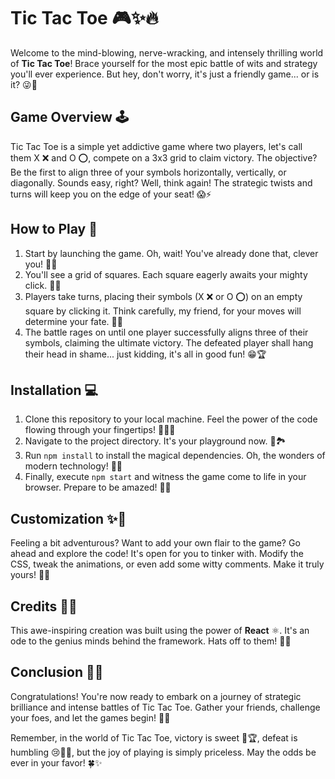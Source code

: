 # Tic Tac Toe 🎮✨🔥

Welcome to the mind-blowing, nerve-wracking, and intensely thrilling world of **Tic Tac Toe**! Brace yourself for the most epic battle of wits and strategy you'll ever experience. But hey, don't worry, it's just a friendly game... or is it? 😜🤔

## Game Overview 🕹️

Tic Tac Toe is a simple yet addictive game where two players, let's call them X ❌ and O ⭕, compete on a 3x3 grid to claim victory. The objective? Be the first to align three of your symbols horizontally, vertically, or diagonally. Sounds easy, right? Well, think again! The strategic twists and turns will keep you on the edge of your seat! 😱⚡

## How to Play 🎯

1. Start by launching the game. Oh, wait! You've already done that, clever you! 🚀👏
2. You'll see a grid of squares. Each square eagerly awaits your mighty click. 🔲💪
3. Players take turns, placing their symbols (X ❌ or O ⭕) on an empty square by clicking it. Think carefully, my friend, for your moves will determine your fate. 🤔💭
4. The battle rages on until one player successfully aligns three of their symbols, claiming the ultimate victory. The defeated player shall hang their head in shame... just kidding, it's all in good fun! 😁🏆

## Installation 💻

1. Clone this repository to your local machine. Feel the power of the code flowing through your fingertips! 🧙‍♂️💥
2. Navigate to the project directory. It's your playground now. 🚩🏞️
3. Run `npm install` to install the magical dependencies. Oh, the wonders of modern technology! 🧪🔮
4. Finally, execute `npm start` and witness the game come to life in your browser. Prepare to be amazed! 🚀✨

## Customization ✨🎨

Feeling a bit adventurous? Want to add your own flair to the game? Go ahead and explore the code! It's open for you to tinker with. Modify the CSS, tweak the animations, or even add some witty comments. Make it truly yours! 🎉🔧

## Credits 🙌🌟

This awe-inspiring creation was built using the power of **React** ⚛️. It's an ode to the genius minds behind the framework. Hats off to them! 🎩👏

## Conclusion 🎉🏁

Congratulations! You're now ready to embark on a journey of strategic brilliance and intense battles of Tic Tac Toe. Gather your friends, challenge your foes, and let the games begin! 🤝🔥

Remember, in the world of Tic Tac Toe, victory is sweet 🍬🏆, defeat is humbling 😢🤷‍♂️, but the joy of playing is simply priceless. May the odds be ever in your favor! 🍀✨
